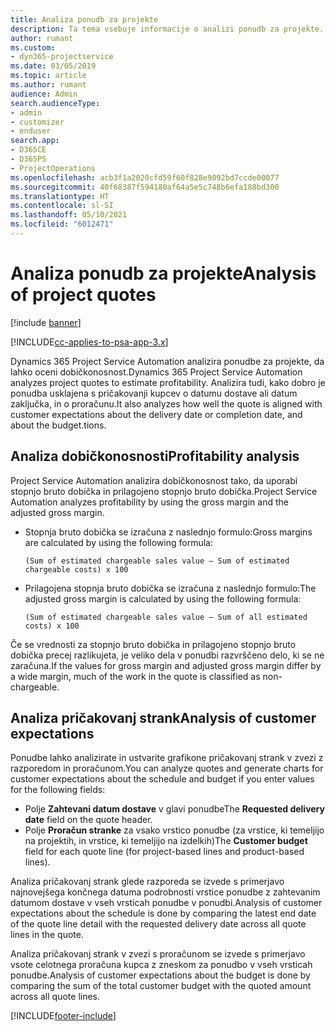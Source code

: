 ```yaml
---
title: Analiza ponudb za projekte
description: Ta tema vsebuje informacije o analizi ponudb za projekte.
author: rumant
ms.custom:
- dyn365-projectservice
ms.date: 03/05/2019
ms.topic: article
ms.author: rumant
audience: Admin
search.audienceType:
- admin
- customizer
- enduser
search.app:
- D365CE
- D365PS
- ProjectOperations
ms.openlocfilehash: acb3f1a2020cfd59f60f828e9092bd7ccde00077
ms.sourcegitcommit: 40f68387f594180af64a5e5c748b6efa188bd300
ms.translationtype: HT
ms.contentlocale: sl-SI
ms.lasthandoff: 05/10/2021
ms.locfileid: "6012471"
---
```

# <a name="analysis-of-project-quotes"></a><span data-ttu-id="6aa62-103">Analiza ponudb za projekte</span><span class="sxs-lookup"><span data-stu-id="6aa62-103">Analysis of project quotes</span></span>

[!include [banner](../includes/psa-now-project-operations.md)]

[!INCLUDE[cc-applies-to-psa-app-3.x](../includes/cc-applies-to-psa-app-3x.md)]

<span data-ttu-id="6aa62-104">Dynamics 365 Project Service Automation analizira ponudbe za projekte, da lahko oceni dobičkonosnost.</span><span class="sxs-lookup"><span data-stu-id="6aa62-104">Dynamics 365 Project Service Automation analyzes project quotes to estimate profitability.</span></span> <span data-ttu-id="6aa62-105">Analizira tudi, kako dobro je ponudba usklajena s pričakovanji kupcev o datumu dostave ali datum zaključka, in o proračunu.</span><span class="sxs-lookup"><span data-stu-id="6aa62-105">It also analyzes how well the quote is aligned with customer expectations about the delivery date or completion date, and about the budget.tions.</span></span>

## <a name="profitability-analysis"></a><span data-ttu-id="6aa62-106">Analiza dobičkonosnosti</span><span class="sxs-lookup"><span data-stu-id="6aa62-106">Profitability analysis</span></span>

<span data-ttu-id="6aa62-107">Project Service Automation analizira dobičkonosnost tako, da uporabi stopnjo bruto dobička in prilagojeno stopnjo bruto dobička.</span><span class="sxs-lookup"><span data-stu-id="6aa62-107">Project Service Automation analyzes profitability by using the gross margin and the adjusted gross margin.</span></span>

- <span data-ttu-id="6aa62-108">Stopnja bruto dobička se izračuna z naslednjo formulo:</span><span class="sxs-lookup"><span data-stu-id="6aa62-108">Gross margins are calculated by using the following formula:</span></span>

  `
    (Sum of estimated chargeable sales value – Sum of estimated chargeable costs) x 100
  `
- <span data-ttu-id="6aa62-109">Prilagojena stopnja bruto dobička se izračuna z naslednjo formulo:</span><span class="sxs-lookup"><span data-stu-id="6aa62-109">The adjusted gross margin is calculated by using the following formula:</span></span>

  `
    (Sum of estimated chargeable sales value – Sum of all estimated costs) x 100
  `

<span data-ttu-id="6aa62-110">Če se vrednosti za stopnjo bruto dobička in prilagojeno stopnjo bruto dobička precej razlikujeta, je veliko dela v ponudbi razvrščeno delo, ki se ne zaračuna.</span><span class="sxs-lookup"><span data-stu-id="6aa62-110">If the values for gross margin and adjusted gross margin differ by a wide margin, much of the work in the quote is classified as non-chargeable.</span></span>

## <a name="analysis-of-customer-expectations"></a><span data-ttu-id="6aa62-111">Analiza pričakovanj strank</span><span class="sxs-lookup"><span data-stu-id="6aa62-111">Analysis of customer expectations</span></span>

<span data-ttu-id="6aa62-112">Ponudbe lahko analizirate in ustvarite grafikone pričakovanj strank v zvezi z razporedom in proračunom.</span><span class="sxs-lookup"><span data-stu-id="6aa62-112">You can analyze quotes and generate charts for customer expectations about the schedule and budget if you enter values for the following fields:</span></span>

- <span data-ttu-id="6aa62-113">Polje **Zahtevani datum dostave** v glavi ponudbe</span><span class="sxs-lookup"><span data-stu-id="6aa62-113">The **Requested delivery date** field on the quote header.</span></span>
- <span data-ttu-id="6aa62-114">Polje **Proračun stranke** za vsako vrstico ponudbe (za vrstice, ki temeljijo na projektih, in vrstice, ki temeljijo na izdelkih)</span><span class="sxs-lookup"><span data-stu-id="6aa62-114">The **Customer budget** field for each quote line (for project-based lines and product-based lines).</span></span>

<span data-ttu-id="6aa62-115">Analiza pričakovanj strank glede razporeda se izvede s primerjavo najnovejšega končnega datuma podrobnosti vrstice ponudbe z zahtevanim datumom dostave v vseh vrsticah ponudbe v ponudbi.</span><span class="sxs-lookup"><span data-stu-id="6aa62-115">Analysis of customer expectations about the schedule is done by comparing the latest end date of the quote line detail with the requested delivery date across all quote lines in the quote.</span></span>

<span data-ttu-id="6aa62-116">Analiza pričakovanj strank v zvezi s proračunom se izvede s primerjavo vsote celotnega proračuna kupca z zneskom za ponudbo v vseh vrsticah ponudbe.</span><span class="sxs-lookup"><span data-stu-id="6aa62-116">Analysis of customer expectations about the budget is done by comparing the sum of the total customer budget with the quoted amount across all quote lines.</span></span>


[!INCLUDE[footer-include](../includes/footer-banner.md)]